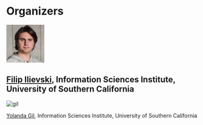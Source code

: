 # Organizers

<img src="images/Ilievski.jpg" alt="Ilievski" width="100" />

[Filip Ilievski](https://usc-isi-i2.github.io/ilievski/), Information Sciences Institute, University of Southern California
---
<img src="images/Gil.jpeg" alt="gil" width="100" />

[Yolanda Gil](https://viterbi.usc.edu/directory/faculty/Gil/Yolanda), Information Sciences Institute, University of Southern California
